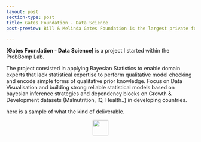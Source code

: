 ```yaml
---
layout: post
section-type: post
title: Gates Foundation - Data Science
post-preview: Bill & Melinda Gates Foundation is the largest private foundation in the world, founded by Bill and Melinda Gates. It was launched in 2000 and is said to be the largest transparently operated private foundation in the world.[4] The primary aims of the foundation are, globally, to enhance healthcare and reduce extreme poverty, and in America, to expand educational opportunities and access to information technology. 

---
```

**[Gates Foundation - Data Science]** is a project I started within the ProbBomp Lab.

The project consisted in applying Bayesian Statistics to enable domain experts that lack statistical expertise to perform qualitative model checking and encode simple forms of qualitative prior knowledge.
Focus on Data Visualisation and building strong reliable statistical models based on bayesian inference strategies and dependency blocks on Growth & Development datasets (Malnutrition, IQ, Health..) in developing countries.

here is a sample of what the kind of deliverable.
<center><img src="https://BelhalK.github.io/img/projects/gates.png" height="42" width="42"></img></center>   
